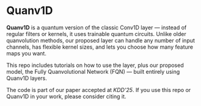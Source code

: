 # Quanv1D

**Quanv1D** is a quantum version of the classic Conv1D layer — instead of regular filters or kernels, it uses trainable quantum circuits. Unlike older quanvolution methods, our proposed layer can handle any number of input channels, has flexible kernel sizes, and lets you choose how many feature maps you want.

This repo includes tutorials on how to use the layer, plus our proposed model, the Fully Quanvolutional Network (FQN) — built entirely using Quanv1D layers.

The code is part of our paper accepted at *KDD'25*. If you use this repo or Quanv1D in your work, please consider citing it.
